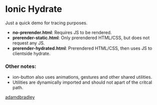 # Ionic Hydrate

Just a quick demo for tracing purposes.

- __no-prerender.html__: Requires JS to be rendered.
- __prerender-static.html__: Only prerendered HTML/CSS, but does not request any JS.
- __prerender-hydrated.html__: Prerendered HTML/CSS, then uses JS to clientside hydrate.

### Other notes:

- ion-button also uses animations, gestures and other shared utilities.
- Utilities are dynamically imported and should not apart of the critcal path.


[adamdbradley](https://twitter.com/adamdbradley)
